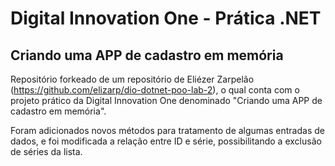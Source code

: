 # Digital Innovation One - Prática .NET

## Criando uma APP de cadastro em memória

Repositório forkeado de um repositório de Eliézer Zarpelão (https://github.com/elizarp/dio-dotnet-poo-lab-2), o qual conta com o projeto prático da Digital Innovation One denominado "Criando uma APP de cadastro em memória".

Foram adicionados novos métodos para tratamento de algumas entradas de dados, e foi modificada a relação entre ID e série, possibilitando a exclusão de séries da lista.

